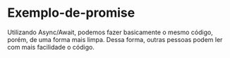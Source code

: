 # Exemplo-de-promise

Utilizando Async/Await, podemos fazer basicamente o mesmo código, porém, de uma forma mais limpa.
Dessa forma, outras pessoas podem ler com mais facilidade o código.

